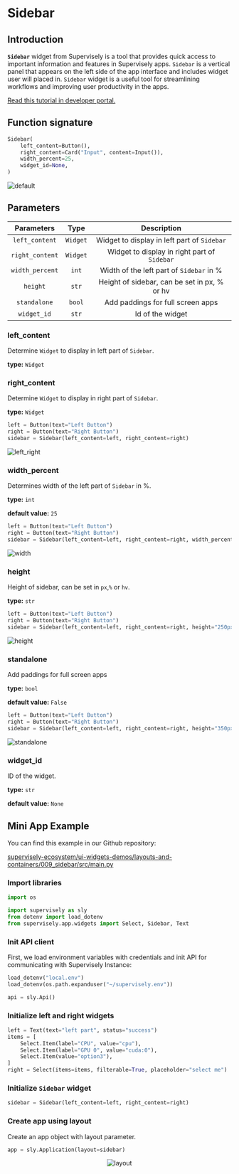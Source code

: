 # Sidebar

## Introduction

**`Sidebar`** widget from Supervisely is a tool that provides quick access to important information and features in Supervisely apps. `Sidebar` is a vertical panel that appears on the left side of the app interface and includes widget user will placed in. `Sidebar` widget is a useful tool for streamlining workflows and improving user productivity in the apps.

[Read this tutorial in developer portal.](https://developer.supervise.ly/app-development/widgets/layouts-and-containers/sidebar)

## Function signature

```python
Sidebar(
    left_content=Button(),
    right_content=Card("Input", content=Input()),
    width_percent=25,
    widget_id=None,
)
```

![default](https://user-images.githubusercontent.com/79905215/224029407-3e2d1e59-2210-4069-b106-1ccbd112b5b5.png)

## Parameters

|   Parameters    |   Type   |                 Description                  |
| :-------------: | :------: | :------------------------------------------: |
| `left_content`  | `Widget` | Widget to display in left part of `Sidebar`  |
| `right_content` | `Widget` | Widget to display in right part of `Sidebar` |
| `width_percent` |  `int`   |   Width of the left part of `Sidebar` in %   |
|    `height`     |  `str`   | Height of sidebar, can be set in px, % or hv |
|  `standalone`   |  `bool`  |      Add paddings for full screen apps       |
|   `widget_id`   |  `str`   |               Id of the widget               |

### left_content

Determine `Widget` to display in left part of `Sidebar`.

**type:** `Widget`

### right_content

Determine `Widget` to display in right part of `Sidebar`.

**type:** `Widget`

```python
left = Button(text="Left Button")
right = Button(text="Right Button")
sidebar = Sidebar(left_content=left, right_content=right)
```

![left_right](https://user-images.githubusercontent.com/120389559/218466287-28579783-ceb6-4f50-aea3-87c24b11d968.png)

### width_percent

Determines width of the left part of `Sidebar` in %.

**type:** `int`

**default value:** `25`

```python
left = Button(text="Left Button")
right = Button(text="Right Button")
sidebar = Sidebar(left_content=left, right_content=right, width_percent=75)
```

![width](https://user-images.githubusercontent.com/120389559/218466726-aab7e4d6-319b-4bcc-b7b6-4aa324269ac6.png)

### height

Height of sidebar, can be set in `px`,`%` or `hv`.

**type:** `str`

```python
left = Button(text="Left Button")
right = Button(text="Right Button")
sidebar = Sidebar(left_content=left, right_content=right, height="250px")
```

![height](https://github.com/supervisely-ecosystem/ui-widgets-demos/assets/48913536/b25faee3-69df-48d7-ac68-1c955dbb0f0f)

### standalone

Add paddings for full screen apps

**type:** `bool`

**default value:** `False`

```python
left = Button(text="Left Button")
right = Button(text="Right Button")
sidebar = Sidebar(left_content=left, right_content=right, height="350px", standalone=True)
```

![standalone](https://github.com/supervisely-ecosystem/ui-widgets-demos/assets/48913536/e78afe2f-3c82-4aae-8818-46ee4aa280a6)

### widget_id

ID of the widget.

**type:** `str`

**default value:** `None`

## Mini App Example

You can find this example in our Github repository:

[supervisely-ecosystem/ui-widgets-demos/layouts-and-containers/009_sidebar/src/main.py](https://github.com/supervisely-ecosystem/ui-widgets-demos/blob/master/layouts-and-containers/009_sidebar/src/main.py)

### Import libraries

```python
import os

import supervisely as sly
from dotenv import load_dotenv
from supervisely.app.widgets import Select, Sidebar, Text
```

### Init API client

First, we load environment variables with credentials and init API for communicating with Supervisely Instance:

```python
load_dotenv("local.env")
load_dotenv(os.path.expanduser("~/supervisely.env"))

api = sly.Api()
```

### Initialize left and right widgets

```python
left = Text(text="left part", status="success")
items = [
    Select.Item(label="CPU", value="cpu"),
    Select.Item(label="GPU 0", value="cuda:0"),
    Select.Item(value="option3"),
]
right = Select(items=items, filterable=True, placeholder="select me")
```

### Initialize `Sidebar` widget

```python
sidebar = Sidebar(left_content=left, right_content=right)
```

### Create app using layout

Create an app object with layout parameter.

```python
app = sly.Application(layout=sidebar)
```

<p align="center">
  <img src="https://user-images.githubusercontent.com/120389559/218459213-d0e7e1f3-b073-47c0-a759-b3741cb1df2a.gif" alt="layout" />
</p>
